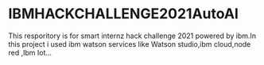 # IBMHACKCHALLENGE2021AutoAI
This resporitory is for smart internz hack challenge 2021 powered by ibm.In this project i used ibm watson services like Watson studio,ibm cloud,node red ,Ibm Iot...

